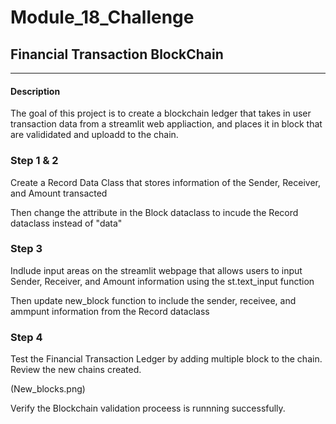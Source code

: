 # Module_18_Challenge

## Financial Transaction BlockChain 

---
#### Description 
The goal of this project is to create a blockchain ledger that takes in user transaction data from a streamlit web appliaction, and places it in block that are valididated and uploadd to the chain. 


### Step 1 & 2 
Create a Record Data Class that stores information of the Sender, Receiver, and Amount transacted

Then change the attribute in the Block dataclass to incude the Record dataclass instead of "data"



### Step 3

Indlude input areas on the streamlit webpage that allows users to input Sender, Receiver, and Amount information using the st.text_input function 

Then update new_block function to include the sender, receivee, and ammpunt information from the Record dataclass


### Step 4 
Test the Financial Transaction Ledger by adding multiple block to the chain. Review the new chains created. 

(New_blocks.png)


Verify the Blockchain validation proceess is runnning successfully. 



